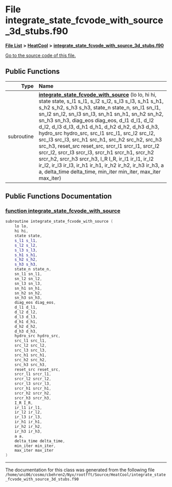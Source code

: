 
# File integrate\_state\_fcvode\_with\_source\_3d\_stubs.f90


[**File List**](files.md) **>** [**HeatCool**](dir_8c890215953ac09098af8cb94c8b9fc0.md) **>** [**integrate\_state\_fcvode\_with\_source\_3d\_stubs.f90**](integrate__state__fcvode__with__source__3d__stubs_8f90.md)

[Go to the source code of this file.](integrate__state__fcvode__with__source__3d__stubs_8f90_source.md)


















## Public Functions

| Type | Name |
| ---: | :--- |
|  subroutine | [**integrate\_state\_fcvode\_with\_source**](integrate__state__fcvode__with__source__3d__stubs_8f90.md#function-integrate-state-fcvode-with-source) (lo lo, hi hi, state state, s\_l1 s\_l1, s\_l2 s\_l2, s\_l3 s\_l3, s\_h1 s\_h1, s\_h2 s\_h2, s\_h3 s\_h3, state\_n state\_n, sn\_l1 sn\_l1, sn\_l2 sn\_l2, sn\_l3 sn\_l3, sn\_h1 sn\_h1, sn\_h2 sn\_h2, sn\_h3 sn\_h3, diag\_eos diag\_eos, d\_l1 d\_l1, d\_l2 d\_l2, d\_l3 d\_l3, d\_h1 d\_h1, d\_h2 d\_h2, d\_h3 d\_h3, hydro\_src hydro\_src, src\_l1 src\_l1, src\_l2 src\_l2, src\_l3 src\_l3, src\_h1 src\_h1, src\_h2 src\_h2, src\_h3 src\_h3, reset\_src reset\_src, srcr\_l1 srcr\_l1, srcr\_l2 srcr\_l2, srcr\_l3 srcr\_l3, srcr\_h1 srcr\_h1, srcr\_h2 srcr\_h2, srcr\_h3 srcr\_h3, I\_R I\_R, ir\_l1 ir\_l1, ir\_l2 ir\_l2, ir\_l3 ir\_l3, ir\_h1 ir\_h1, ir\_h2 ir\_h2, ir\_h3 ir\_h3, a a, delta\_time delta\_time, min\_iter min\_iter, max\_iter max\_iter) <br> |








## Public Functions Documentation


### <a href="#function-integrate-state-fcvode-with-source" id="function-integrate-state-fcvode-with-source">function integrate\_state\_fcvode\_with\_source </a>


```cpp
subroutine integrate_state_fcvode_with_source (
    lo lo,
    hi hi,
    state state,
    s_l1 s_l1,
    s_l2 s_l2,
    s_l3 s_l3,
    s_h1 s_h1,
    s_h2 s_h2,
    s_h3 s_h3,
    state_n state_n,
    sn_l1 sn_l1,
    sn_l2 sn_l2,
    sn_l3 sn_l3,
    sn_h1 sn_h1,
    sn_h2 sn_h2,
    sn_h3 sn_h3,
    diag_eos diag_eos,
    d_l1 d_l1,
    d_l2 d_l2,
    d_l3 d_l3,
    d_h1 d_h1,
    d_h2 d_h2,
    d_h3 d_h3,
    hydro_src hydro_src,
    src_l1 src_l1,
    src_l2 src_l2,
    src_l3 src_l3,
    src_h1 src_h1,
    src_h2 src_h2,
    src_h3 src_h3,
    reset_src reset_src,
    srcr_l1 srcr_l1,
    srcr_l2 srcr_l2,
    srcr_l3 srcr_l3,
    srcr_h1 srcr_h1,
    srcr_h2 srcr_h2,
    srcr_h3 srcr_h3,
    I_R I_R,
    ir_l1 ir_l1,
    ir_l2 ir_l2,
    ir_l3 ir_l3,
    ir_h1 ir_h1,
    ir_h2 ir_h2,
    ir_h3 ir_h3,
    a a,
    delta_time delta_time,
    min_iter min_iter,
    max_iter max_iter
) 
```



------------------------------
The documentation for this class was generated from the following file `/home/uni06/cosmo/cbehren2/Nyx/rootfft/Source/HeatCool/integrate_state_fcvode_with_source_3d_stubs.f90`